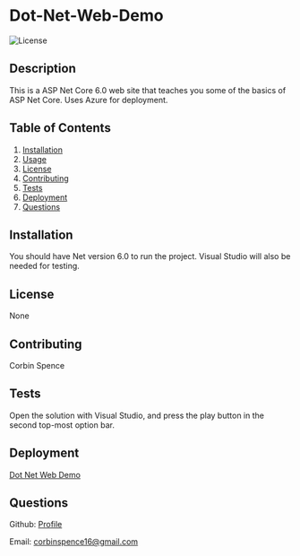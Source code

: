 # Dot-Net-Web-Demo

![License](https://img.shields.io/badge/license-None-lightgrey)

## Description

This is a ASP Net Core 6.0 web site that teaches you some of the basics of ASP Net Core. Uses Azure for deployment.

## Table of Contents

1. [Installation](#Installation)
2. [Usage](#Usage)
3. [License](#License)
4. [Contributing](#Contributing)
5. [Tests](#Tests)
6. [Deployment](#Deployment)
7. [Questions](#Questions)

## Installation

You should have Net version 6.0 to run the project. Visual Studio will also be needed for testing.

## License

None

## Contributing

Corbin Spence

## Tests

Open the solution with Visual Studio, and press the play button in the second top-most option bar.

## Deployment

[Dot Net Web Demo](https://net-core-demo.azurewebsites.net/)

## Questions

Github: [Profile](https://github.com/CorbinSpence)

Email: corbinspence16@gmail.com
